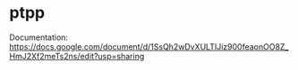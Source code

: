 # ptpp

Documentation: https://docs.google.com/document/d/1SsQh2wDvXULTIJiz900feaonOO8Z_HmJ2Xf2meTs2ns/edit?usp=sharing
